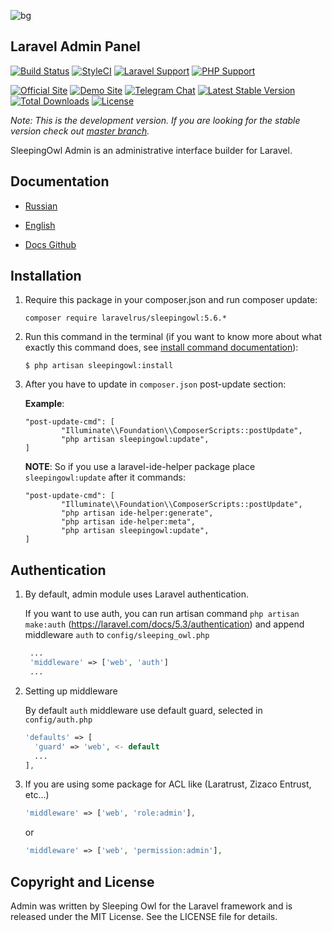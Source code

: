 ![bg](https://image.ibb.co/m7Bx0F/12.png)

## Laravel Admin Panel

[![Build Status](https://travis-ci.org/LaravelRUS/SleepingOwlAdmin.svg?branch=master)](https://travis-ci.org/LaravelRUS/SleepingOwlAdmin)
[![StyleCI](https://styleci.io/repos/52141393/shield?branch=master)](https://styleci.io/repos/52141393)
[![Laravel Support](https://img.shields.io/badge/Laravel-5.5--5.8-brightgreen.svg)]()
[![PHP Support](https://img.shields.io/badge/PHP-7.x-brightgreen.svg)]()

[![Official Site](https://img.shields.io/badge/official-site-blue.svg)](https://sleepingowl.ru)
[![Demo Site](https://img.shields.io/badge/demo-site-blue.svg)](https://demo.sleepingowl.ru)
[![Telegram Chat](https://img.shields.io/badge/telegram-chat-blue.svg)](https://t.me/prtcls)
[![Latest Stable Version](https://poser.pugx.org/laravelrus/sleepingowl/v/stable)](https://packagist.org/packages/laravelrus/sleepingowl)
[![Total Downloads](https://poser.pugx.org/laravelrus/sleepingowl/downloads)](https://packagist.org/packages/laravelrus/sleepingowl)
[![License](https://poser.pugx.org/laravelrus/sleepingowl/license)](https://packagist.org/packages/laravelrus/sleepingowl)

*Note: This is the development version. If you are looking for the stable version check out [master branch](https://github.com/LaravelRUS/SleepingOwlAdmin).*

SleepingOwl Admin is an administrative interface builder for Laravel.


## Documentation

* [Russian](http://sleepingowladmin.ru/docs)
* [English](http://en.sleepingowladmin.ru/docs)


* [Docs Github](https://github.com/SleepingOwlAdmin/docs)


## Installation

 1. Require this package in your composer.json and run composer update:

  	`composer require laravelrus/sleepingowl:5.6.*`
    

 2. Run this command in the terminal (if you want to know more about what exactly this command does, see [install command documentation](https://en.sleepingowladmin.ru/docs/installation)):

    ```
    $ php artisan sleepingowl:install
    ```
 3. After you have to update in `composer.json` post-update section:
    
    __Example__:
    ```
	"post-update-cmd": [
            "Illuminate\\Foundation\\ComposerScripts::postUpdate",
            "php artisan sleepingowl:update",
    ]
    ```
    __NOTE__: So if you use a laravel-ide-helper package place `sleepingowl:update` after it commands:
    ```
	"post-update-cmd": [
            "Illuminate\\Foundation\\ComposerScripts::postUpdate",
            "php artisan ide-helper:generate",
            "php artisan ide-helper:meta",
            "php artisan sleepingowl:update",
    ]
    ```
    

## Authentication
   
1. By default, admin module uses Laravel authentication.

   If you want to use auth, you can run artisan command `php artisan make:auth` (https://laravel.com/docs/5.3/authentication) 
and append middleware `auth` to `config/sleeping_owl.php` 

   ```php
    ...
    'middleware' => ['web', 'auth']
    ...
    ```


2. Setting up middleware

   By default `auth` middleware use default guard, selected in `config/auth.php`
  
    ```php
    'defaults' => [
      'guard' => 'web', <- default
      ...
    ],
    ```
  
  3. If you are using some package for ACL like (Laratrust, Zizaco Entrust, etc...)
  
      ```php
      'middleware' => ['web', 'role:admin'],
      ```
      or
      ```php
      'middleware' => ['web', 'permission:admin'],
      ```

## Copyright and License

Admin was written by Sleeping Owl for the Laravel framework and is released under the MIT License. 
See the LICENSE file for details.
